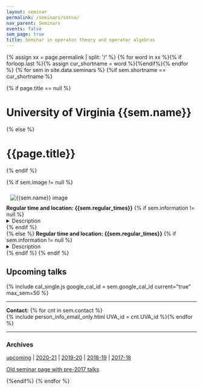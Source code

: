 ```yaml
---
layout: seminar
permalink: /seminars/sotoa/
nav_parent: Seminars
events: false
sem_page: true
title: Seminar in operator theory and operator algebras
---
```



{% assign xx = page.permalink | split: '/' %}
{% for word in xx %}{% if forloop.last %}{% assign cur_shortname = word %}{%endif%}{% endfor %}
{% for sem in site.data.seminars %}
{%if sem.shortname == cur_shortname %}

{% if page.title == null %}
  <h1 class="mt-2 mb-4">University of Virginia {{sem.name}}</h1>
{% else %}
  <h1 class="mt-2 mb-4">{{page.title}}</h1>
{% endif %}

<br>

{% if sem.image != null %}
  <div class="row">
    <div class="col-md-3">
      <img src="{{ sem.image | replace: '__SITE_URL__', site.url }}" style="max-width:100%;max-height:400px;height:auto;width:auto;padding:10px" alt="{{sem.name}} image" title="{{sem.name}} image"/>
    </div>
    <div class="col-md-9">
      <b>Regular time and location: {{sem.regular_times}}</b>
      {% if sem.information != null %}<details class="mb-3"><summary>Description</summary>
        {{ sem.information }}
      </details>
      {% endif %}
    </div>
  </div>
{% else %}
  <b>Regular time and location: {{sem.regular_times}}</b>
  {% if sem.information != null %}<details class="mb-3"><summary>Description</summary>
    {{ sem.information }}
  </details>
  {% endif %}
{% endif %}


<h2 class="mt-4 mb-3">Upcoming talks</h2>

{% include cal_single.js google_cal_id = sem.google_cal_id current="true" max_sem=50 %}

<hr />

<b>Contact:</b> {% for cnt in sem.contact %}<br />{% include person_info_email_only.html UVA_id = cnt.UVA_id %}{% endfor %}

<hr />
<h3 class="mb-3">Archives</h3>

<p><a href="/seminars/sotoa/">upcoming</a> | <a href="/seminars/sotoa/2020-21/">2020-21</a> | <a href="/seminars/sotoa/2019-20/">2019-20</a> | <a href="/seminars/sotoa/2018-19/">2018-19</a> | <a href="/seminars/sotoa/2017-18/">2017-18</a></p>

<div class="list-group-sm">
  <a class="list-group-item list-group-item-action h5 orange-item" href="http://www.people.virginia.edu/~des5e/sotoa/sotoa.html">Old seminar page with pre-2017 talks</a>
</div>


{%endif%}
{% endfor %}
